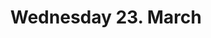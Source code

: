 ---
title: "Wednesday 23. March"
weight: 1
type: programday
menu:
    main:
        weight: 1
        parent: "program"
        name: "Wednesday"
---